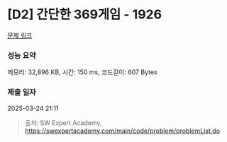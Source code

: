 # [D2] 간단한 369게임 - 1926 

[문제 링크](https://swexpertacademy.com/main/code/problem/problemDetail.do?contestProbId=AV5PTeo6AHUDFAUq) 

### 성능 요약

메모리: 32,896 KB, 시간: 150 ms, 코드길이: 607 Bytes

### 제출 일자

2025-03-24 21:11



> 출처: SW Expert Academy, https://swexpertacademy.com/main/code/problem/problemList.do